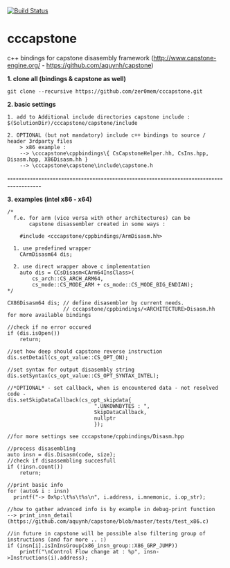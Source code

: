 [![Build Status](https://travis-ci.com/matthsimon/cccapstone.svg?branch=master)](https://travis-ci.com/matthsimon/cccapstone)

cccapstone
==========

c++ bindings for capstone disasembly framework (http://www.capstone-engine.org/ - https://github.com/aquynh/capstone)


**1. clone all (bindings & capstone as well)**

    git clone --recursive https://github.com/zer0mem/cccapstone.git

**2. basic settings**

    1. add to Additional include directories capstone include : $(SolutionDir)/cccapstone/capstone/include
   
    2. OPTIONAL (but not mandatory) include c++ bindings to source / header 3rdparty files
        > x86 example :
        --> \cccapstone\cppbindings\{ CsCapstoneHelper.hh, CsIns.hpp, Disasm.hpp, X86Disasm.hh }
        --> \cccapstone\capstone\include\capstone.h
    

**----------------------------------------------------------------------------------------**

**3. examples (intel x86 - x64)**
                
    /*
      f.e. for arm (vice versa with other architectures) can be 
           capstone disassembler created in some ways : 
        
        #include <cccapstone/cppbindings/ArmDisasm.hh>
           
      1. use predefined wrapper
        CArmDisasm64 dis;
                            
      2. use direct wrapper above c implementation
        auto dis = CCsDisasm<CArm64InsClass>(
            cs_arch::CS_ARCH_ARM64,
            cs_mode::CS_MODE_ARM + cs_mode::CS_MODE_BIG_ENDIAN);
    */
    
    CX86Disasm64 dis; // define disasembler by current needs. 
                      // cccapstone/cppbindings/<ARCHITECTURE>Disasm.hh for more available bindings
      
    //check if no error occured
    if (dis.isOpen())
    	return;
    	
    //set how deep should capstone reverse instruction
    dis.setDetail(cs_opt_value::CS_OPT_ON);

    //set syntax for output disasembly string
    dis.setSyntax(cs_opt_value::CS_OPT_SYNTAX_INTEL);
    
    //*OPTIONAL* - set callback, when is encountered data - not resolved code -
    dis.setSkipDataCallback(cs_opt_skipdata{ 
                                ".UNKOWNBYTES : ", 
                                SkipDataCallback, 
                                nullptr 
                                });
    
    //for more settings see cccapstone/cppbindings/Disasm.hpp
    
    //process disasembling
    auto insn = dis.Disasm(code, size);
    //check if disassembling succesfull
    if (!insn.count())
    	return;
    
    //print basic info
    for (auto& i : insn)
      printf("-> 0x%p:\t%s\t%s\n", i.address, i.mnemonic, i.op_str);
    
    //how to gather advanced info is by example in debug-print function 
    --> print_insn_detail (https://github.com/aquynh/capstone/blob/master/tests/test_x86.c)
    
    //in future in capstone will be possible also filtering group of instructions (and far more .. :)
    if (insn[i].isInInsGroup(x86_insn_group::X86_GRP_JUMP))
        printf("\nControl Flow change at : %p", insn->Instructions(i).address);
    
    
    
